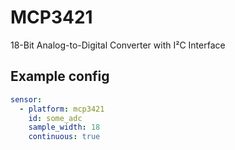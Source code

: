 # MCP3421

18-Bit Analog-to-Digital Converter with I²C Interface

## Example config

```yaml
sensor:
  - platform: mcp3421
    id: some_adc
    sample_width: 18
    continuous: true
```
